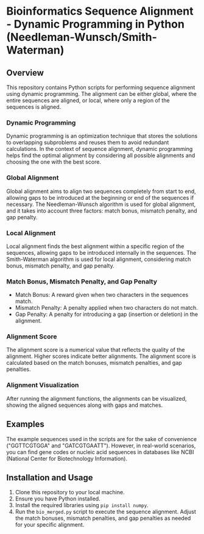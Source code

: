 # Bioinformatics Sequence Alignment - Dynamic Programming in Python (Needleman-Wunsch/Smith-Waterman)

## Overview
This repository contains Python scripts for performing sequence alignment using dynamic programming. The alignment can be either global, where the entire sequences are aligned, or local, where only a region of the sequences is aligned.

### Dynamic Programming
Dynamic programming is an optimization technique that stores the solutions to overlapping subproblems and reuses them to avoid redundant calculations. In the context of sequence alignment, dynamic programming helps find the optimal alignment by considering all possible alignments and choosing the one with the best score.

### Global Alignment
Global alignment aims to align two sequences completely from start to end, allowing gaps to be introduced at the beginning or end of the sequences if necessary. The Needleman-Wunsch algorithm is used for global alignment, and it takes into account three factors: match bonus, mismatch penalty, and gap penalty.

### Local Alignment
Local alignment finds the best alignment within a specific region of the sequences, allowing gaps to be introduced internally in the sequences. The Smith-Waterman algorithm is used for local alignment, considering match bonus, mismatch penalty, and gap penalty.

### Match Bonus, Mismatch Penalty, and Gap Penalty
- Match Bonus: A reward given when two characters in the sequences match.
- Mismatch Penalty: A penalty applied when two characters do not match.
- Gap Penalty: A penalty for introducing a gap (insertion or deletion) in the alignment.

### Alignment Score
The alignment score is a numerical value that reflects the quality of the alignment. Higher scores indicate better alignments. The alignment score is calculated based on the match bonuses, mismatch penalties, and gap penalties.

### Alignment Visualization
After running the alignment functions, the alignments can be visualized, showing the aligned sequences along with gaps and matches.

## Examples
The example sequences used in the scripts are for the sake of convenience ("GGTTCGTGGA" and "GATCGTGAATT"). However, in real-world scenarios, you can find gene codes or nucleic acid sequences in databases like NCBI (National Center for Biotechnology Information). 

## Installation and Usage
1. Clone this repository to your local machine.
2. Ensure you have Python installed.
3. Install the required libraries using `pip install numpy`.
4. Run the `bio_merged.py` script to execute the sequence alignment. Adjust the match bonuses, mismatch penalties, and gap penalties as needed for your specific alignment.


